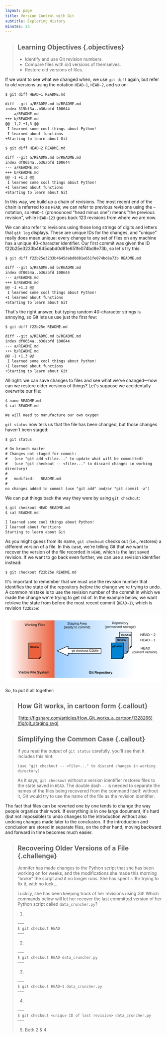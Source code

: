 ```yaml
---
layout: page
title: Version Control with Git
subtitle: Exploring History
minutes: 25
---
```

> ## Learning Objectives {.objectives}
>
> *   Identify and use Git revision numbers.
> *   Compare files with old versions of themselves.
> *   Restore old versions of files.


If we want to see what we changed when,
we use `git diff` again,
but refer to old versions
using the notation `HEAD~1`, `HEAD~2`, and so on:

~~~ {.bash}
$ git diff HEAD~1 README.md
~~~
~~~ {.output}
diff --git a/README.md b/README.md
index 315bf3a..b36abfd 100644
--- a/README.md
+++ b/README.md
@@ -1,2 +1,3 @@
 I learned some cool things about Python!
 I learned about functions
+Starting to learn about Git
~~~
~~~ {.bash}
$ git diff HEAD~2 README.md
~~~
~~~ {.output}
diff --git a/README.md b/README.md
index df0654a..b36abfd 100644
--- a/README.md
+++ b/README.md
@@ -1 +1,3 @@
 I learned some cool things about Python!
+I learned about functions
+Starting to learn about Git
~~~

In this way,
we build up a chain of revisions.
The most recent end of the chain is referred to as `HEAD`;
we can refer to previous revisions using the `~` notation,
so `HEAD~1` (pronounced "head minus one")
means "the previous revision",
while `HEAD~123` goes back 123 revisions from where we are now.

We can also refer to revisions using
those long strings of digits and letters
that `git log` displays.
These are unique IDs for the changes,
and "unique" really does mean unique:
every change to any set of files on any machine
has a unique 40-character identifier.
Our first commit was given the ID
f22b25e3233b4645dabd0d81e651fe074bd8e73b,
so let's try this:

~~~ {.bash}
$ git diff f22b25e3233b4645dabd0d81e651fe074bd8e73b README.md
~~~
~~~ {.output}
diff --git a/README.md b/README.md
index df0654a..b36abfd 100644
--- a/README.md
+++ b/README.md
@@ -1 +1,3 @@
 I learned some cool things about Python!
+I learned about functions
+Starting to learn about Git
~~~

That's the right answer,
but typing random 40-character strings is annoying,
so Git lets us use just the first few:

~~~ {.bash}
$ git diff f22b25e README.md
~~~
~~~ {.output}
diff --git a/README.md b/README.md
index df0654a..b36abfd 100644
--- a/README.md
+++ b/README.md
@@ -1 +1,3 @@
 I learned some cool things about Python!
+I learned about functions
+Starting to learn about Git
~~~


All right:
we can save changes to files and see what we've changed&mdash;how
can we restore older versions of things?
Let's suppose we accidentally overwrite our file:

~~~ {.bash}
$ nano README.md
$ cat README.md
~~~
~~~ {.output}
We will need to manufacture our own oxygen
~~~

`git status` now tells us that the file has been changed,
but those changes haven't been staged:

~~~ {.bash}
$ git status
~~~
~~~ {.output}
# On branch master
# Changes not staged for commit:
#   (use "git add <file>..." to update what will be committed)
#   (use "git checkout -- <file>..." to discard changes in working directory)
#
#	modified:   README.md
#
no changes added to commit (use "git add" and/or "git commit -a")
~~~

We can put things back the way they were
by using `git checkout`:

~~~ {.bash}
$ git checkout HEAD README.md
$ cat README.md
~~~
~~~ {.output}
I learned some cool things about Python!
I learned about functions
Starting to learn about Git
~~~

As you might guess from its name,
`git checkout` checks out (i.e., restores) a different version of a file.
In this case,
we're telling Git that we want to recover the version of the file recorded in `HEAD`,
which is the last saved revision.
If we want to go back even further,
we can use a revision identifier instead:

~~~ {.bash}
$ git checkout f22b25e README.md
~~~

It's important to remember that
we must use the revision number that identifies the state of the repository
*before* the change we're trying to undo.
A common mistake is to use the revision number of
the commit in which we made the change we're trying to get rid of.
In the example below, we want retrieve the state from before the most
recent commit (`HEAD~1`), which is revision `f22b25e`:

![Git Checkout](fig/git-checkout.svg)

So, to put it all together:

> ## How Git works, in cartoon form {.callout}
> ![http://figshare.com/articles/How_Git_works_a_cartoon/1328266](fig/git_staging.svg)

> ## Simplifying the Common Case {.callout}
>
> If you read the output of `git status` carefully,
> you'll see that it includes this hint:
>
> ~~~ {.bash}
> (use "git checkout -- <file>..." to discard changes in working directory)
> ~~~
>
> As it says,
> `git checkout` without a version identifier restores files to the state saved in `HEAD`.
> The double dash `--` is needed to separate the names of the files being recovered
> from the command itself:
> without it,
> Git would try to use the name of the file as the revision identifier.

The fact that files can be reverted one by one
tends to change the way people organize their work.
If everything is in one large document,
it's hard (but not impossible) to undo changes to the introduction
without also undoing changes made later to the conclusion.
If the introduction and conclusion are stored in separate files,
on the other hand,
moving backward and forward in time becomes much easier.


> ## Recovering Older Versions of a File {.challenge}
>
> Jennifer has made changes to the Python script that she has been working on for weeks, and the
> modifications she made this morning "broke" the script and it no longer runs. She has spent
> ~ 1hr trying to fix it, with no luck...
>
> Luckily, she has been keeping track of her revisions using Git! Which commands below will
> let her recover the last committed version of her Python script called
> `data_cruncher.py`?
>
> 1. 
>
>     ~~~
>     $ git checkout HEAD
>     ~~~
> 2. 
>
>     ~~~
>     $ git checkout HEAD data_cruncher.py
>     ~~~
> 3. 
>
>     ~~~
>     $ git checkout HEAD~1 data_cruncher.py
>     ~~~
> 4. 
>
>     ~~~
>     $ git checkout <unique ID of last revision> data_cruncher.py
>     ~~~
> 5. Both 2 & 4
